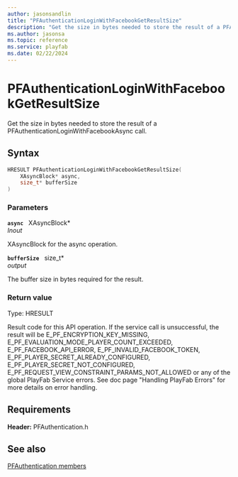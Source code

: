 ```yaml
---
author: jasonsandlin
title: "PFAuthenticationLoginWithFacebookGetResultSize"
description: "Get the size in bytes needed to store the result of a PFAuthenticationLoginWithFacebookAsync call."
ms.author: jasonsa
ms.topic: reference
ms.service: playfab
ms.date: 02/22/2024
---
```


# PFAuthenticationLoginWithFacebookGetResultSize  

Get the size in bytes needed to store the result of a PFAuthenticationLoginWithFacebookAsync call.  

## Syntax  
  
```cpp
HRESULT PFAuthenticationLoginWithFacebookGetResultSize(  
    XAsyncBlock* async,  
    size_t* bufferSize  
)  
```  
  
### Parameters  
  
**`async`** &nbsp; XAsyncBlock*  
*_Inout_*  
  
XAsyncBlock for the async operation.  
  
**`bufferSize`** &nbsp; size_t*  
*output*  
  
The buffer size in bytes required for the result.  
  
  
### Return value
Type: HRESULT
  
Result code for this API operation. If the service call is unsuccessful, the result will be E_PF_ENCRYPTION_KEY_MISSING, E_PF_EVALUATION_MODE_PLAYER_COUNT_EXCEEDED, E_PF_FACEBOOK_API_ERROR, E_PF_INVALID_FACEBOOK_TOKEN, E_PF_PLAYER_SECRET_ALREADY_CONFIGURED, E_PF_PLAYER_SECRET_NOT_CONFIGURED, E_PF_REQUEST_VIEW_CONSTRAINT_PARAMS_NOT_ALLOWED or any of the global PlayFab Service errors. See doc page "Handling PlayFab Errors" for more details on error handling.
  
  
## Requirements  
  
**Header:** PFAuthentication.h
  
## See also  
[PFAuthentication members](../pfauthentication_members.md)  

  
  
